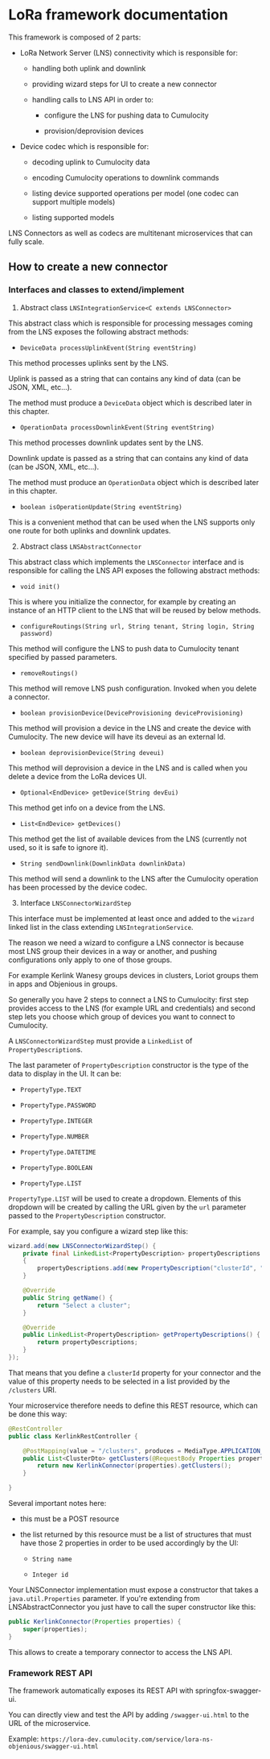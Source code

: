 # LoRa framework documentation

This framework is composed of 2 parts:

* LoRa Network Server (LNS) connectivity which is responsible for:

    * handling both uplink and downlink

    * providing wizard steps for UI to create a new connector

    * handling calls to LNS API in order to:

        * configure the LNS for pushing data to Cumulocity

        * provision/deprovision devices

* Device codec which is responsible for:

    * decoding uplink to Cumulocity data

    * encoding Cumulocity operations to downlink commands

    * listing device supported operations per model (one codec can support multiple models)

    * listing supported models

LNS Connectors as well as codecs are multitenant microservices that can fully scale.

## How to create a new connector
### Interfaces and classes to extend/implement
1. Abstract class `LNSIntegrationService<C extends LNSConnector>`

This abstract class which is responsible for processing messages coming from the LNS exposes the following abstract methods:

* `DeviceData processUplinkEvent(String eventString)`

This method processes uplinks sent by the LNS.

Uplink is passed as a string that can contains any kind of data (can be JSON, XML, etc...).

The method must produce a `DeviceData` object which is described later in this chapter.

* `OperationData processDownlinkEvent(String eventString)`

This method processes downlink updates sent by the LNS.

Downlink update is passed as a string that can contains any kind of data (can be JSON, XML, etc...).

The method must produce an `OperationData` object which is described later in this chapter.

* `boolean isOperationUpdate(String eventString)`

This is a convenient method that can be used when the LNS supports only one route for both uplinks and downlink updates.

2. Abstract class `LNSAbstractConnector`

This abstract class which implements the `LNSConnector` interface and is responsible for calling the LNS API exposes the following abstract methods:

* `void init()`

This is where you initialize the connector, for example by creating an instance of an HTTP client to the LNS that will be reused by below methods.

* `configureRoutings(String url, String tenant, String login, String password)`

This method will configure the LNS to push data to Cumulocity tenant specified by passed parameters.

* `removeRoutings()`

This method will remove LNS push configuration. Invoked when you delete a connector.

* `boolean provisionDevice(DeviceProvisioning deviceProvisioning)`

This method will provision a device in the LNS and create the device with Cumulocity.
The new device will have its deveui as an external Id.

* `boolean deprovisionDevice(String deveui)`

This method will deprovision a device in the LNS and is called when you delete a device from the LoRa devices UI.

* `Optional<EndDevice> getDevice(String devEui)`

This method get info on a device from the LNS.

* `List<EndDevice> getDevices()`

This method get the list of available devices from the LNS (currently not used, so it is safe to ignore it).

* `String sendDownlink(DownlinkData downlinkData)`

This method will send a downlink to the LNS after the Cumulocity operation has been processed by the device codec.

3. Interface `LNSConnectorWizardStep`

This interface must be implemented at least once and added to the `wizard` linked list in the class extending `LNSIntegrationService`.

The reason we need a wizard to configure a LNS connector is because most LNS group their devices in a way or another, and pushing configurations only apply to one of those groups.

For example Kerlink Wanesy groups devices in clusters, Loriot groups them in apps and Objenious in groups.

So generally you have 2 steps to connect a LNS to Cumulocity: first step provides access to the LNS (for example URL and credentials) and second step lets you choose which group of devices you want to connect to Cumulocity.

A `LNSConnectorWizardStep` must provide a `LinkedList` of `PropertyDescription`s.

The last parameter of `PropertyDescription` constructor is the type of the data to display in the UI. It can be:

* `PropertyType.TEXT`

* `PropertyType.PASSWORD`

* `PropertyType.INTEGER`

* `PropertyType.NUMBER`

* `PropertyType.DATETIME`

* `PropertyType.BOOLEAN`

* `PropertyType.LIST`

`PropertyType.LIST` will be used to create a dropdown. Elements of this dropdown will be created by calling the URL given by the `url` parameter passed to the `PropertyDescription` constructor.

For example, say you configure a wizard step like this:

```java
wizard.add(new LNSConnectorWizardStep() {
    private final LinkedList<PropertyDescription> propertyDescriptions = new LinkedList<>();
    {
        propertyDescriptions.add(new PropertyDescription("clusterId", "Cluster", true, null, "/clusters", null, null, null, null, null, PropertyType.LIST));
    }

    @Override
    public String getName() {
        return "Select a cluster";
    }

    @Override
    public LinkedList<PropertyDescription> getPropertyDescriptions() {
        return propertyDescriptions;
    }
});
```
That means that you define a `clusterId` property for your connector and the value of this property needs to be selected in a list provided by the `/clusters` URI.

Your microservice therefore needs to define this REST resource, which can be done this way:

```java
@RestController
public class KerlinkRestController {

	@PostMapping(value = "/clusters", produces = MediaType.APPLICATION_JSON_VALUE, consumes = MediaType.APPLICATION_JSON_VALUE)
	public List<ClusterDto> getClusters(@RequestBody Properties properties) {
		return new KerlinkConnector(properties).getClusters();
	}

}
```

Several important notes here:

* this must be a POST resource

* the list returned by this resource must be a list of structures that must have those 2 properties in order to be used accordingly by the UI:

    * `String name`

    * `Integer id`

Your LNSConnector implementation must expose a constructor that takes a `java.util.Properties` parameter.
If you're extending from LNSAbstractConnector you just have to call the super constructor like this:

```java
public KerlinkConnector(Properties properties) {
    super(properties);
}
```

This allows to create a temporary connector to access the LNS API.

### Framework REST API

The framework automatically exposes its REST API with springfox-swagger-ui.

You can directly view and test the API by adding `/swagger-ui.html` to the URL of the microservice.

Example: `https://lora-dev.cumulocity.com/service/lora-ns-objenious/swagger-ui.html`